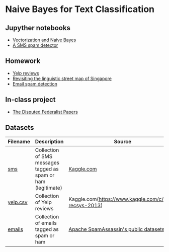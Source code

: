 # Naive Bayes for Text Classification

## Jupyther notebooks

- [Vectorization and Naive Bayes](https://nbviewer.jupyter.org/github/um-perez-alvaro/Data-Science-Practice/blob/master/Text%20Classification/Vectorization.ipynb)
- [A SMS spam detector](https://nbviewer.jupyter.org/github/um-perez-alvaro/Data-Science-Practice/blob/master/Text%20Classification/%20Building%20s%20SMS%20spam%20detector.ipynb)
 

## Homework 
- [Yelp reviews]()
- [Revisiting the linguistic street map of Singapore]()
- [Email spam detection]()

## In-class project 
- [The Disputed Federalist Papers](https://nbviewer.jupyter.org/github/um-perez-alvaro/Data-Science-Practice/blob/master/Text%20Classification/The%20Federalist%20Papers.ipynb)

## Datasets

Filename | Description |  Source
--- | --- |  --- 
[sms](https://raw.githubusercontent.com/um-perez-alvaro/Data-Science-Practice/master/Data/sms.tsv.txt) | Collection of SMS messages tagged as spam or ham (legitimate) | [Kaggle.com](https://www.kaggle.com/uciml/sms-spam-collection-dataset)
[yelp.csv](https://raw.githubusercontent.com/um-perez-alvaro/Data-Science-Practice/master/Data/yelp.csv) | Collection of Yelp reviews | Kaggle.com(https://www.kaggle.com/c/yelp-recsys-2013)
[emails]() | Collection of emails tagged as spam or ham | [Apache SpamAssassin's public datasets](https://spamassassin.apache.org/old/publiccorpus/)

